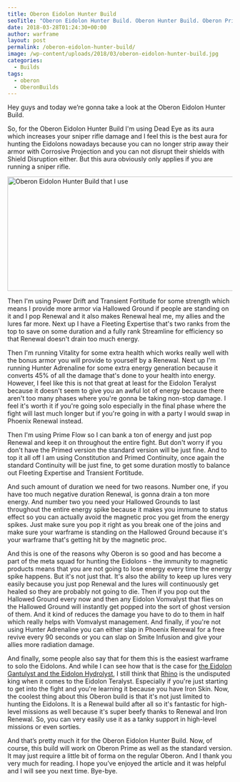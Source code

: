 ```yaml
---
title: Oberon Eidolon Hunter Build
seoTitle: "Oberon Eidolon Hunter Build. Oberon Hunter Build. Oberon Prime Build."
date: 2018-03-28T01:24:30+00:00
author: warframe
layout: post
permalink: /oberon-eidolon-hunter-build/
image: /wp-content/uploads/2018/03/oberon-eidolon-hunter-build.jpg
categories:
  - Builds
tags:
  - oberon
  - OberonBuilds
---
```

Hey guys and today we’re gonna take a look at the Oberon Eidolon Hunter Build.<!--more-->

So, for the Oberon Eidolon Hunter Build I'm using Dead Eye as its aura which increases your sniper rifle damage and I feel this is the best aura for hunting the Eidolons nowadays because you can no longer strip away their armor with Corrosive Projection and you can not disrupt their shields with Shield Disruption either. But this aura obviously only applies if you are running a sniper rifle.

<img src="https://warframeblog.com/wp-content/uploads/2018/03/warframe-oberon-eidolon-hunter-build-1024x349.png" title="Warframe Oberon Eidolon Hunter Build" alt="Oberon Eidolon Hunter Build that I use" width="750" height="256" class="alignnone size-large wp-image-1188" srcset="https://warframeblog.com/wp-content/uploads/2018/03/warframe-oberon-eidolon-hunter-build-1024x349.png 1024w, https://warframeblog.com/wp-content/uploads/2018/03/warframe-oberon-eidolon-hunter-build-300x102.png 300w, https://warframeblog.com/wp-content/uploads/2018/03/warframe-oberon-eidolon-hunter-build-768x262.png 768w" sizes="(max-width: 750px) 100vw, 750px" />

Then I'm using Power Drift and Transient Fortitude for some strength which means I provide more armor via Hallowed Ground if people are standing on it and I pop Renewal and it also makes Renewal heal me, my allies and the lures far more. Next up I have a Fleeting Expertise that's two ranks from the top to save on some duration and a fully rank Streamline for efficiency so that Renewal doesn't drain too much energy.

Then I'm running Vitality for some extra health which works really well with the bonus armor you will provide to yourself by a Renewal. Next up I'm running Hunter Adrenaline for some extra energy generation because it converts 45% of all the damage that's done to your health into energy. However, I feel like this is not that great at least for the Eidolon Teralyst because it doesn't seem to give you an awful lot of energy because there aren't too many phases where you're gonna be taking non-stop damage. I feel it's worth it if you're going solo especially in the final phase where the fight will last much longer but if you're going in with a party I would swap in Phoenix Renewal instead.

Then I'm using Prime Flow so I can bank a ton of energy and just pop Renewal and keep it on throughout the entire fight. But don't worry if you don't have the Primed version the standard version will be just fine. And to top it all off I am using Constitution and Primed Continuity, once again the standard Continuity will be just fine, to get some duration mostly to balance out Fleeting Expertise and Transient Fortitude.

And such amount of duration we need for two reasons. Number one, if you have too much negative duration Renewal, is gonna drain a ton more energy. And number two you need your Hallowed Grounds to last throughout the entire energy spike because it makes you immune to status effect so you can actually avoid the magnetic proc you get from the energy spikes. Just make sure you pop it right as you break one of the joins and make sure your warframe is standing on the Hallowed Ground because it's your warframe that's getting hit by the magnetic proc.

And this is one of the reasons why Oberon is so good and has become a part of the meta squad for hunting the Eidolons - the immunity to magnetic products means that you are not going to lose energy every time the energy spike happens. But it's not just that. It's also the ability to keep up lures very easily because you just pop Renewal and the lures will continuously get healed so they are probably not going to die. Then if you pop out the Hallowed Ground every now and then any Eidolon Vomvalyst that flies on the Hallowed Ground will instantly get popped into the sort of ghost version of them. And it kind of reduces the damage you have to do to them in half which really helps with Vomvalyst management. And finally, if you're not using Hunter Adrenaline you can either slap in Phoenix Renewal for a free revive every 90 seconds or you can slap on Smite Infusion and give your allies more radiation damage.

And finally, some people also say that for them this is the easiest warframe to solo the Eidolons. And while I can see how that is the case for [the Eidolon Gantulyst and the Eidolon Hydrolyst](https://warframeblog.com/spawn-defeat-gantulyst-hydrolyst/), I still think that [Rhino](https://warframeblog.com/rhino-roar-build/) is the undisputed king when it comes to the Eidolon Teralyst. Especially if you're just starting to get into the fight and you're learning it because you have Iron Skin. Now, the coolest thing about this Oberon build is that it's not just limited to hunting the Eidolons. It is a Renewal build after all so it's fantastic for high-level missions as well because it's super beefy thanks to Renewal and Iron Renewal. So, you can very easily use it as a tanky support in high-level missions or even sorties.

And that’s pretty much it for the Oberon Eidolon Hunter Build. Now, of course, this build will work on Oberon Prime as well as the standard version. It may just require a little bit of forma on the regular Oberon. And I thank you very much for reading. I hope you’ve enjoyed the article and it was helpful and I will see you next time. Bye-bye.
